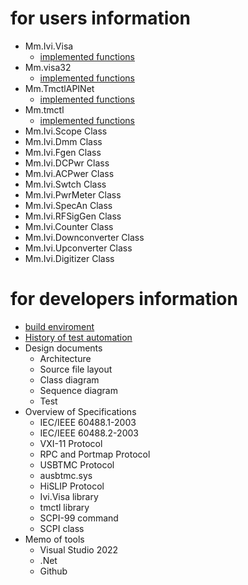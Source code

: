 # for users information
- Mm.Ivi.Visa
  - [implemented functions](https://mitakamakers.github.io/Ivi.Visa/Ivi.Visa/)
- Mm.visa32
  - [implemented functions](https://mitakamakers.github.io/Ivi.Visa/visa32/)
- Mm.TmctlAPINet
  - [implemented functions](https://mitakamakers.github.io/Ivi.Visa/TmctlAPINet/)
- Mm.tmctl
  - [implemented functions](https://mitakamakers.github.io/Ivi.Visa/tmctl/)
- Mm.Ivi.Scope Class
- Mm.Ivi.Dmm Class
- Mm.Ivi.Fgen Class
- Mm.Ivi.DCPwr Class
- Mm.Ivi.ACPwer Class
- Mm.Ivi.Swtch Class
- Mm.Ivi.PwrMeter Class
- Mm.Ivi.SpecAn Class
- Mm.Ivi.RFSigGen Class
- Mm.Ivi.Counter Class
- Mm.Ivi.Downconverter Class
- Mm.Ivi.Upconverter Class
- Mm.Ivi.Digitizer Class

# for developers information
- [build enviroment](https://mitakamakers.github.io/Ivi.Visa/ja/DEVELOPPERS.html)
- [History of test automation](https://mitakamakers.github.io/Ivi.Visa/about/)
- Design documents
  - Architecture
  - Source file layout
  - Class diagram
  - Sequence diagram
  - Test
- Overview of Specifications
  - IEC/IEEE 60488.1-2003
  - IEC/IEEE 60488.2-2003
  - VXI-11 Protocol
  - RPC and Portmap Protocol
  - USBTMC Protocol
  - ausbtmc.sys
  - HiSLIP Protocol
  - Ivi.Visa library
  - tmctl library
  - SCPI-99 command
  - SCPI class
- Memo of tools
  - Visual Studio 2022
  - .Net
  - Github
